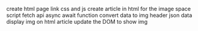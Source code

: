 create html page
link css and js
create article in html for the image space
script fetch api
    async await function
convert data to img
    header json data
display img on html article
    update the DOM to show img